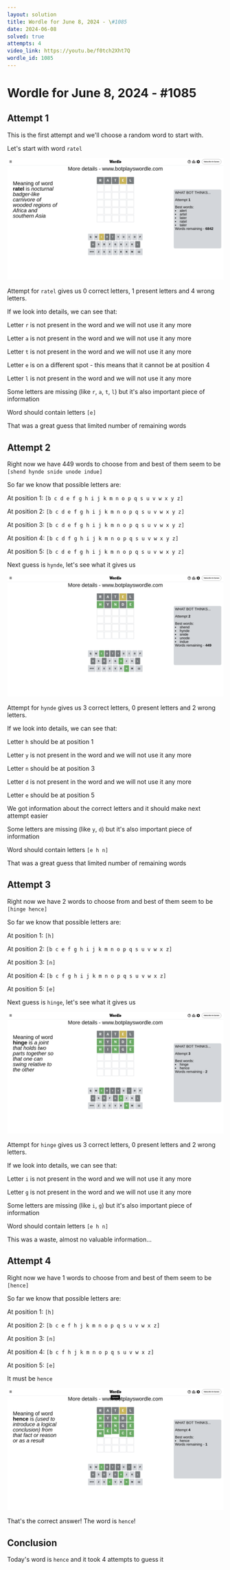 ```yaml
---
layout: solution
title: Wordle for June 8, 2024 - \#1085
date: 2024-06-08
solved: true
attempts: 4
video_link: https://youtu.be/f0tch2Xht7Q
wordle_id: 1085
---
```


# Wordle for June 8, 2024 - \#1085

## Attempt 1

This is the first attempt and we'll choose a random word to start with.

Let's start with word `ratel`

![Attempt 1](2024-06-08/attempt-1.png)

Attempt for `ratel` gives us 0 correct letters, 1 present letters and 4 wrong letters.

If we look into details, we can see that:

Letter `r` is not present in the word and we will not use it any more

Letter `a` is not present in the word and we will not use it any more

Letter `t` is not present in the word and we will not use it any more

Letter `e` is on a different spot - this means that it cannot be at position 4

Letter `l` is not present in the word and we will not use it any more

Some letters are missing (like `r`, `a`, `t`, `l`) but it's also important piece of information

Word should contain letters `[e]`

That was a great guess that limited number of remaining words



## Attempt 2

Right now we have 449 words to choose from and best of them seem to be `[shend hynde snide unode indue]`

So far we know that possible letters are:

At position 1: `[b c d e f g h i j k m n o p q s u v w x y z]`

At position 2: `[b c d e f g h i j k m n o p q s u v w x y z]`

At position 3: `[b c d e f g h i j k m n o p q s u v w x y z]`

At position 4: `[b c d f g h i j k m n o p q s u v w x y z]`

At position 5: `[b c d e f g h i j k m n o p q s u v w x y z]`

Next guess is `hynde`, let's see what it gives us

![Attempt 2](2024-06-08/attempt-2.png)

Attempt for `hynde` gives us 3 correct letters, 0 present letters and 2 wrong letters.

If we look into details, we can see that:

Letter `h` should be at position 1

Letter `y` is not present in the word and we will not use it any more

Letter `n` should be at position 3

Letter `d` is not present in the word and we will not use it any more

Letter `e` should be at position 5

We got information about the correct letters and it should make next attempt easier

Some letters are missing (like `y`, `d`) but it's also important piece of information

Word should contain letters `[e h n]`

That was a great guess that limited number of remaining words



## Attempt 3

Right now we have 2 words to choose from and best of them seem to be `[hinge hence]`

So far we know that possible letters are:

At position 1: `[h]`

At position 2: `[b c e f g h i j k m n o p q s u v w x z]`

At position 3: `[n]`

At position 4: `[b c f g h i j k m n o p q s u v w x z]`

At position 5: `[e]`

Next guess is `hinge`, let's see what it gives us

![Attempt 3](2024-06-08/attempt-3.png)

Attempt for `hinge` gives us 3 correct letters, 0 present letters and 2 wrong letters.

If we look into details, we can see that:

Letter `i` is not present in the word and we will not use it any more

Letter `g` is not present in the word and we will not use it any more

Some letters are missing (like `i`, `g`) but it's also important piece of information

Word should contain letters `[e h n]`

This was a waste, almost no valuable information...



## Attempt 4

Right now we have 1 words to choose from and best of them seem to be `[hence]`

So far we know that possible letters are:

At position 1: `[h]`

At position 2: `[b c e f h j k m n o p q s u v w x z]`

At position 3: `[n]`

At position 4: `[b c f h j k m n o p q s u v w x z]`

At position 5: `[e]`

It must be `hence`

![Attempt 4](2024-06-08/attempt-4.png)

That's the correct answer! The word is `hence`!

## Conclusion

Today's word is `hence` and it took 4 attempts to guess it

